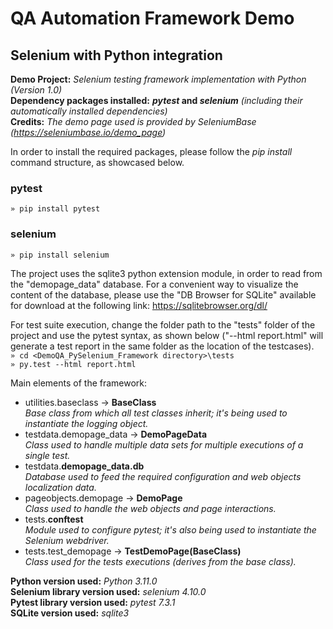 # QA Automation Framework Demo
## Selenium with Python integration

**Demo Project:** *Selenium testing framework implementation with Python (Version 1.0)*  
**Dependency packages installed:** **_pytest_ and _selenium_** *(including their automatically installed dependencies)*  
**Credits:** *The demo page used is provided by SeleniumBase (https://seleniumbase.io/demo_page)*

In order to install the required packages, please follow the *pip install* command structure, as showcased below.

### pytest
`» pip install pytest`

### selenium
`» pip install selenium`  

The project uses the sqlite3 python extension module, in order to read from the "demopage_data" database. For a convenient way to visualize the content of the database, please use the "DB Browser for SQLite" available for download at the following link: https://sqlitebrowser.org/dl/    
    
For test suite execution, change the folder path to the "tests" folder of the project and use the pytest syntax, as shown below ("--html report.html" will generate a test report in the same folder as the location of the testcases).    
`» cd <DemoQA_PySelenium_Framework directory>\tests`  
`» py.test --html report.html` 
    
Main elements of the framework:
- utilities.baseclass -> **BaseClass**    
*Base class from which all test classes inherit; it's being used to instantiate the logging object.*
- testdata.demopage_data -> **DemoPageData**    
*Class used to handle multiple data sets for multiple executions of a single test.*
-  testdata.**demopage_data.db**    
*Database used to feed the required configuration and web objects localization data.*
- pageobjects.demopage -> **DemoPage**    
*Class used to handle the web objects and page interactions.*
- tests.**conftest**    
*Module used to configure pytest; it's also being used to instantiate the Selenium webdriver.*
- tests.test_demopage -> **TestDemoPage(BaseClass)**    
*Class used for the tests executions (derives from the base class).*
    
**Python version used:** *Python 3.11.0*  
**Selenium library version used:** *selenium 4.10.0*  
**Pytest library version used:** *pytest 7.3.1*  
**SQLite version used:** *sqlite3*
